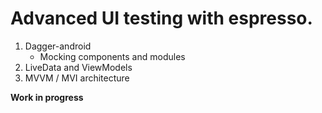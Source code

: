 # Advanced UI testing with espresso.

1. Dagger-android 
     - Mocking components and modules
2. LiveData and ViewModels
3. MVVM / MVI architecture

**Work in progress**
